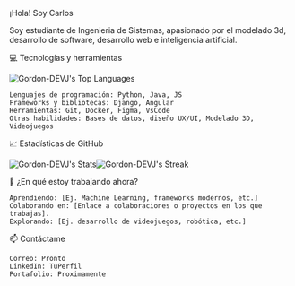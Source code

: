 ¡Hola! Soy Carlos

Soy estudiante de Ingenieria de Sistemas, apasionado por el modelado 3d, desarrollo de software, desarrollo web e inteligencia artificial.

💻 Tecnologías y herramientas

![Gordon-DEVJ's Top Languages](https://github-readme-stats.vercel.app/api/top-langs/?username=Gordon-DEVJ&theme=vue-dark&show_icons=true&hide_border=true&layout=compact)

    Lenguajes de programación: Python, Java, JS
    Frameworks y bibliotecas: Django, Angular
    Herramientas: Git, Docker, Figma, VsCode
    Otras habilidades: Bases de datos, diseño UX/UI, Modelado 3D, Videojuegos


📈 Estadísticas de GitHub

![Gordon-DEVJ's Stats](https://github-readme-stats.vercel.app/api?username=Gordon-DEVJ&theme=vue-dark&show_icons=true&hide_border=true&count_private=true)![Gordon-DEVJ's Streak](https://github-readme-streak-stats.herokuapp.com/?user=Gordon-DEVJ&theme=vue-dark&hide_border=true)


🌱 ¿En qué estoy trabajando ahora?

    Aprendiendo: [Ej. Machine Learning, frameworks modernos, etc.]
    Colaborando en: [Enlace a colaboraciones o proyectos en los que trabajas].
    Explorando: [Ej. desarrollo de videojuegos, robótica, etc.]

📫 Contáctame

    Correo: Pronto
    LinkedIn: TuPerfil
    Portafolio: Proximamente
